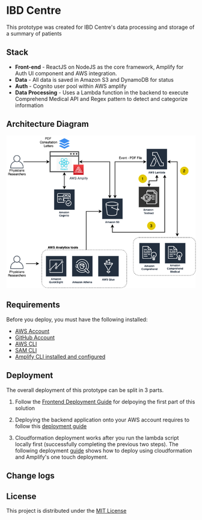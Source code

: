 # IBD Centre
This prototype was created for IBD Centre's data processing and storage of a summary of patients

## Stack
* **Front-end** - ReactJS on NodeJS as the core framework, Amplify for Auth UI component and AWS integration.
* **Data** - All data is saved in Amazon S3 and DynamoDB for status
* **Auth** - Cognito user pool within AWS amplify
* **Data Processing** - Uses a Lambda function in the backend to execute Comprehend Medical API and Regex pattern to detect and categorize information 
 
## Architecture Diagram
![alt text](docs/images/IBD.png)

## Requirements
Before you deploy, you must have the following installed:
*  [AWS Account](https://aws.amazon.com/account/) 
*  [GitHub Account](https://github.com/) 
*  [AWS CLI](https://aws.amazon.com/cli/) 
*  [SAM CLI](https://docs.aws.amazon.com/serverless-application-model/latest/developerguide/serverless-sam-cli-install.html) 
*  [Amplify CLI installed and configured](https://aws-amplify.github.io/docs/cli-toolchain/quickstart#quickstart) 

## Deployment
The overall deployment of this prototype can be split in 3 parts.
1. Follow the [Frontend Deployment Guide](docs/deployment_guide1.md) for delpoying the first part of this solution

2. Deploying the backend application onto your AWS account requires to follow this [deployment guide](docs/deployment_guide2.md)

3. Cloudformation deployment works after you run the lambda script locally first (successfully completing the previous two steps). The following deployment [guide](docs/deployment_guide3.md) shows how to deploy using cloudformation and Amplify's one touch deployment.

## Change logs

## License 
This project is distributed under the [MIT License](https://github.com/UBC-CIC/ibd-centre/blob/main/LICENSE)
